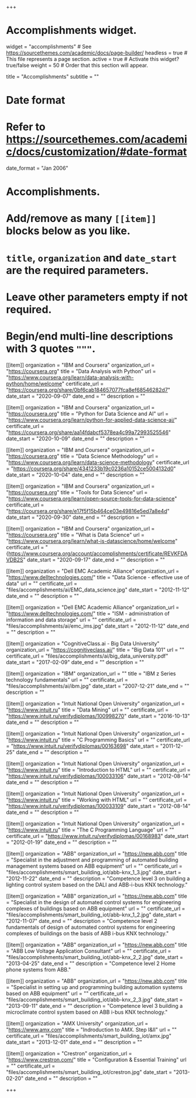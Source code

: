 +++
# Accomplishments widget.
widget = "accomplishments"  # See https://sourcethemes.com/academic/docs/page-builder/
headless = true  # This file represents a page section.
active = true  # Activate this widget? true/false
weight = 50  # Order that this section will appear.

title = "Accomplish&shy;ments"
subtitle = ""

# Date format
#   Refer to https://sourcethemes.com/academic/docs/customization/#date-format
date_format = "Jan 2006"

# Accomplishments.
#   Add/remove as many `[[item]]` blocks below as you like.
#   `title`, `organization` and `date_start` are the required parameters.
#   Leave other parameters empty if not required.
#   Begin/end multi-line descriptions with 3 quotes `"""`.

[[item]]
  organization = "IBM and Coursera"
  organization_url = "https://coursera.org"
  title = "Data Analysis with Python"
  url = "https://www.coursera.org/learn/data-analysis-with-python/home/welcome"
  certificate_url = "https://coursera.org/share/0bf6cab184657077fca8ef68546282d7"
  date_start = "2020-09-07"
  date_end = ""
  description = ""

[[item]]
  organization = "IBM and Coursera"
  organization_url = "https://coursera.org"
  title = "Python for Data Science and AI"
  url = "https://www.coursera.org/learn/python-for-applied-data-science-ai/"
  certificate_url = "https://coursera.org/share/aa14fdabcf5378ea4c99a72993525546"
  date_start = "2020-10-09"
  date_end = ""
  description = ""

[[item]]
  organization = "IBM and Coursera"
  organization_url = "https://coursera.org"
  title = "Data Science Methodology"
  url = "https://www.coursera.org/learn/data-science-methodology"
  certificate_url = "https://coursera.org/share/4341233b19c0236a10152ce5004132d0"
  date_start = "2020-10-04"
  date_end = ""
  description = ""
  
[[item]]
  organization = "IBM and Coursera"
  organization_url = "https://coursera.org"
  title = "Tools for Data Science"
  url = "https://www.coursera.org/learn/open-source-tools-for-data-science"
  certificate_url = "https://coursera.org/share/e17f5f15b464ce03e49816e5ed7a8e4d"
  date_start = "2020-09-30"
  date_end = ""
  description = ""

[[item]]
  organization = "IBM and Coursera"
  organization_url = "https://coursera.org"
  title = "What is Data Science"
  url = "https://www.coursera.org/learn/what-is-datascience/home/welcome"
  certificate_url = "{https://www.coursera.org/account/accomplishments/certificate/REVKFDAVDB2S"
  date_start = "2020-09-17"
  date_end = ""
  description = ""
  
[[item]]
  organization = "Dell EMC Academic Alliance"
  organization_url = "https://www.delltechnologies.com/"
  title = "Data Science - effective use of data"
  url = ""
  certificate_url = "files/accomplishments/ai/EMC_data_science.jpg"
  date_start = "2012-11-12"
  date_end = ""
  description = ""

[[item]]
  organization = "Dell EMC Academic Alliance"
  organization_url = "https://www.delltechnologies.com/"
  title = "ISM - administration of information and data storage"
  url = ""
  certificate_url = "files/accomplishments/ai/emc_ims.jpg"
  date_start = "2012-11-12"
  date_end = ""
  description = ""
  
[[item]]
  organization = "CognitiveClass.ai - Big Data University"
  organization_url = "https://cognitiveclass.ai/"
  title = "Big Data 101"
  url = ""
  certificate_url = "files/accomplishments/ai/big_data_university.pdf"
  date_start = "2017-02-09"
  date_end = ""
  description = ""
  
[[item]]
  organization = "IBM"
  organization_url = ""
  title = "IBM z Series technology fundamentals"
  url = ""
  certificate_url = "files/accomplishments/ai/ibm.jpg"
  date_start = "2007-12-21"
  date_end = ""
  description = ""

[[item]]
  organization = "Intuit National Open University"
  organization_url = "https://www.intuit.ru"
  title = "Data Mining"
  url = ""
  certificate_url = "https://www.intuit.ru/verifydiplomas/100998270"
  date_start = "2016-10-13"
  date_end = ""
  description = ""
  
[[item]]
  organization = "Intuit National Open University"
  organization_url = "https://www.intuit.ru"
  title = "C Programming Basics"
  url = ""
  certificate_url = "https://www.intuit.ru/verifydiplomas/00163698"
  date_start = "2011-12-25"
  date_end = ""
  description = ""
  
[[item]]
  organization = "Intuit National Open University"
  organization_url = "https://www.intuit.ru"
  title = "Introduction to HTML"
  url = ""
  certificate_url = "https://www.intuit.ru/verifydiplomas/100033106"
  date_start = "2012-08-14"
  date_end = ""
  description = ""
   
[[item]]
  organization = "Intuit National Open University"
  organization_url = "https://www.intuit.ru"
  title = "Working with HTML"
  url = ""
  certificate_url = "https://www.intuit.ru/verifydiplomas/100033109"
  date_start = "2012-08-14"
  date_end = ""
  description = ""
  
[[item]]
  organization = "Intuit National Open University"
  organization_url = "https://www.intuit.ru"
  title = "The C Programming Language"
  url = ""
  certificate_url = "https://www.intuit.ru/verifydiplomas/00168983"
  date_start = "2012-01-19"
  date_end = ""
  description = ""  
  
[[item]]
  organization = "ABB"
  organization_url = "https://new.abb.com"
  title = "Specialist in the adjustment and programming of automated building management systems based on ABB equipment"
  url = ""
  certificate_url = "files/accomplishments/smart_building_iot/abb-knx_1_3.jpg"
  date_start = "2012-11-22"
  date_end = ""
  description = "Competence level 3 on building a lighting control system based on the DALI and ABB-i-bus KNX technology." 

[[item]]
  organization = "ABB"
  organization_url = "https://new.abb.com"
  title = "Specialist in the design of automated control systems for engineering complexes of buildings based on ABB equipment"
  url = ""
  certificate_url = "files/accomplishments/smart_building_iot/abb-knx_1_2.jpg"
  date_start = "2012-11-07"
  date_end = ""
  description = "Competence level 2 fundamentals of design of automated control systems for engineering complexes of buildings on the basis of ABB i-bus KNX technology." 
  
[[item]]
  organization = "ABB"
  organization_url = "https://new.abb.com"
  title = "ABB Low Voltage Application Consultant"
  url = ""
  certificate_url = "files/accomplishments/smart_building_iot/abb-knx_2_2.jpg"
  date_start = "2013-04-25"
  date_end = ""
  description = "Competence level 2 Home phone systems from ABB." 

[[item]]
  organization = "ABB"
  organization_url = "https://new.abb.com"
  title = "Specialist in setting up and programming building automation systems based on ABB equipment"
  url = ""
  certificate_url = "files/accomplishments/smart_building_iot/abb-knx_2_3.jpg"
  date_start = "2013-09-11"
  date_end = ""
  description = "Competence level 3 building a microclimate control system based on ABB i-bus KNX technology." 
  
[[item]]
  organization = "AMX University"
  organization_url = "https://www.amx.com"
  title = "Indroduction to AMX. Step I&II"
  url = ""
  certificate_url = "files/accomplishments/smart_building_iot/amx.jpg"
  date_start = "2013-12-01"
  date_end = ""
  description = "" 
  
[[item]]
  organization = "Crestron"
  organization_url = "https://www.crestron.com/"
  title = "Configuration & Essential Training"
  url = ""
  certificate_url = "files/accomplishments/smart_building_iot/crestron.jpg"
  date_start = "2013-02-20"
  date_end = ""
  description = "" 

+++
